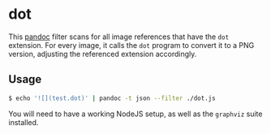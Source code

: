# dot

This [pandoc](http://johnmacfarlane.net/pandoc/) filter scans for all image references that have the `dot` extension. For every image, it calls the `dot` program to convert it to a PNG version, adjusting the referenced extension accordingly.

## Usage

```bash
$ echo '![](test.dot)' | pandoc -t json --filter ./dot.js

```

You will need to have a working NodeJS setup, as well as the `graphviz` suite installed.
